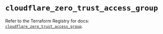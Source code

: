 # `cloudflare_zero_trust_access_group`

Refer to the Terraform Registry for docs: [`cloudflare_zero_trust_access_group`](https://registry.terraform.io/providers/cloudflare/cloudflare/5.0.0/docs/resources/zero_trust_access_group).
